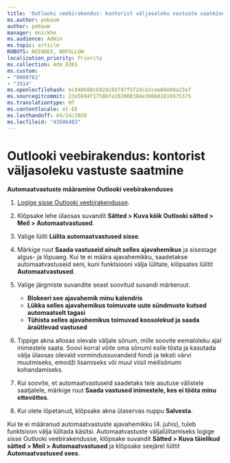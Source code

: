 ```yaml
---
title: 'Outlooki veebirakendus: kontorist väljasoleku vastuste saatmine'
ms.author: pebaum
author: pebaum
manager: mnirkhe
ms.audience: Admin
ms.topic: article
ROBOTS: NOINDEX, NOFOLLOW
localization_priority: Priority
ms.collection: Adm_O365
ms.custom:
- "9000761"
- "3514"
ms.openlocfilehash: bc848b88cb92dc8d747f5f2dce2cee69e04a23e7
ms.sourcegitcommit: 23e5b94f1758bfe202008384e300b81816975375
ms.translationtype: HT
ms.contentlocale: et-EE
ms.lasthandoff: 04/14/2020
ms.locfileid: "43506483"
---
```

# <a name="outlook-on-the-web-send-out-of-office-replies"></a>Outlooki veebirakendus: kontorist väljasoleku vastuste saatmine

**Automaatvastuste määramine Outlooki veebirakenduses**

1. [Logige sisse Outlooki veebirakendusse](https://support.office.com/et-EE/article/how-to-sign-in-to-outlook-on-the-web-763fab4d-0138-4814-b450-37fc286bcb79).

2. Klõpsake lehe ülaosas suvandit **Sätted > Kuva kõik Outlooki sätted > Meil > Automaatvastused**.

3. Valige lüliti **Lülita automaatvastused sisse**.

4. Märkige ruut **Saada vastuseid ainult selles ajavahemikus** ja sisestage algus- ja lõpuaeg. Kui te ei määra ajavahemikku, saadetakse automaatvastuseid seni, kuni funktsiooni välja lülitate, klõpsates lülitit **Automaatvastused**.

5. Valige järgmiste suvandite seast soovitud suvandi märkeruut.
    - **Blokeeri see ajavahemik minu kalendris**
    - **Lükka selles ajavahemikus toimuvate uute sündmuste kutsed automaatselt tagasi**
    - **Tühista selles ajavahemikus toimuvad koosolekud ja saada äraütlevad vastused**

6. Tippige akna allosas olevale väljale sõnum, mille soovite eemaloleku ajal inimestele saata. Soovi korral võite oma sõnumi esile tõsta ja kasutada välja ülaosas olevaid vormindussuvandeid fondi ja teksti värvi muutmiseks, emodži lisamiseks või muul viisil meilisõnumi kohandamiseks.

7. Kui soovite, et automaatvastuseid saadetaks teie asutuse välistele saatjatele, märkige ruut **Saada vastused inimestele, kes ei tööta minu ettevõttes**.

8. Kui olete lõpetanud, klõpsake akna ülaservas nuppu **Salvesta**.

Kui te ei määranud automaatvastuste ajavahemikku (4. juhis), tuleb funktsioon välja lülitada käsitsi. Automaatvastuste väljalülitamiseks logige sisse Outlooki veebirakendusse, klõpsake suvandit **Sätted > Kuva täielikud sätted > Meil > Automaatvastused** ja klõpsake seejärel lülitit **Automaatvastused sees**.

